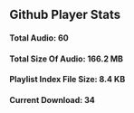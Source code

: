 ## Github Player Stats

#### **Total Audio**: 60

#### **Total Size Of Audio**: 166.2 MB

#### **Playlist Index File Size**: 8.4 KB

#### **Current Download**: 34